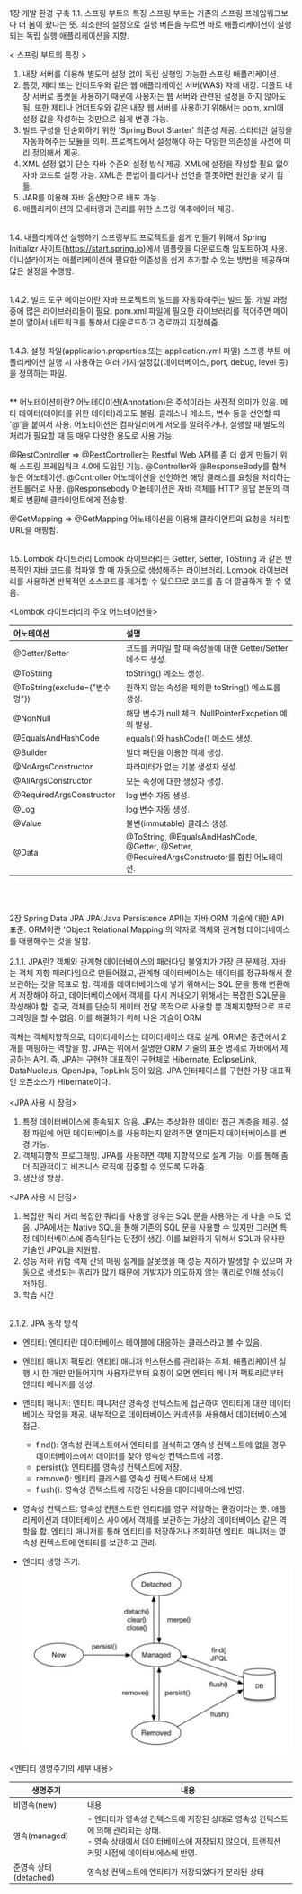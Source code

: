 1장 개발 환경 구축
1.1. 스프링 부트의 특징
스프링 부트는 기존의 스프링 프레임워크보다 더 봄이 왔다는 뜻. 최소한의 설정으로 실행 버튼을 누르면 바로 애플리케이션이 실행되는 독립 실행 애플리케이션을 지향.

< 스프링 부트의 특징 >
1. 내장 서버를 이용해 별도의 설정 없이 독립 실행잉 가능한 스프링 애플리케이션.
2. 톰캣, 제티 또는 언더토우와 같은 웹 애플리케이션 서버(WAS) 자체 내장. 
   디폴트 내장 서버로 톰캣을 사용하기 때문에 사용자는 웹 서버와 관련된 설정을 하지 않아도 됨. 또한 제티나 언더토우와 같은 내장 웹 서버를 사용하기 위해서는 pom, xml에 설정 값을 작성하는 것만으로 쉽게 변경 가능.
3. 빌드 구성을 단순화하기 위한 'Spring Boot Starter' 의존성 제공.
   스타터란 설정을 자동화해주는 모듈을 의미. 프로젝트에서 설정해야 하는 다양한 의존성을 사전에 미리 정의해서 제공. 
4. XML 설정 없이 단순 자바 수준의 설정 방식 제공.
   XML에 설정을 작성할 필요 없이 자바 코드로 설정 가능. XML은 문법이 틀리거나 선언을 잘못하면 원인을 찾기 힘듦.
5. JAR를 이용해 자바 옵션만으로 배포 가능.
6. 애플리케이션의 모네터링과 관리를 위한 스프링 액추에이터 제공.
<br><br>

1.4. 내플리케이션 실행하기
스프링부트 프로젝트를 쉽게 만들기 위해서 Spring Initializr 사이트(https://start.spring.io)에서 템플릿을 다운로드해 임포트하여 사용.
이니셜라이저는 애플리케이션에 필요한 의존성을 쉽게 추가할 수 있는 방법을 제공하며 많은 설정을 수행함.
<br><br>

1.4.2. 빌드 도구
메이븐이란 자바 프로젝트의 빌드를 자동화해주는 빌드 툴. 개발 과정 중에 많은 라이브러리들이 필요.
pom.xml 파일에 필요한 라이브러리를 적어주면 메이븐이 알아서 네트워크를 통해서 다운로드하고 경로까지 지정해줌.
<br><br>

1.4.3. 설정 파일(application.properties 또는 application.yml 파일)
스프링 부트 애플리케이션 실행 시 사용하는 여러 가지 설정값(데이터베이스, port, debug, level 등)을 정의하는 파일.
<br><br>

** 어노테이션이란?
어노테이이션(Annotation)은 주석이라는 사전적 의미가 있음. 메타 데이터(데이터를 위한 데이터)라고도 불림.
클래스나 메소드, 변수 등을 선언할 때 '@'을 붙여서 사용. 어노테이션은 컴파일러에게 저오를 알려주거나, 실행할 때 별도의 처리가 필요할 때 등 매우 다양한 용도로 사용 가능.

@RestController
=> @RestController는 Restful Web API를 좀 더 쉽게 만들기 위해 스프링 프레임워크 4.0에 도입된 기능. @Controller와 @ResponseBody를 합쳐 놓은 어노테이션.
@Controller 어노테이션을 선언하면 해당 클래스를 요청을 처리하는 컨트롤러로 사용.
@Responsebody 어놑테이션은 자바 객체를 HTTP 응답 본문의 객체로 변환해 클라이언트에게 전송함.

@GetMapping
=> @GetMapping 어노테이션을 이용해 클라이언트의 요청을 처리할 URL을 매핑함.
<br><br>

1.5. Lombok 라이브러리
Lombok 라이브러리는 Getter, Setter, ToString 과 같은 반복적인 자바 코드를 컴파일 할 때 자동으로 생성해주는 라이브러리. 
Lombok 라이브러리를 사용하면 반복적인 소스코드를 제거할 수 있으므로 코드를 좀 더 깔끔하게 짤 수 있음.

<Lombok 라이브러리의 주요 어노테이션들>   

|어노테이션                           | 설명                                                                                    |
|:---------------------------------|:--------------------------------------------------------------------------------------|
|@Getter/Setter                    | 코드를 커마일 할 때 속성들에 대한 Getter/Setter 메소드 생성.                                             |
|@ToString | toString() 메소드 생성.                                                                    |
|@ToString(exclude={"변수명"}) | 원하지 않는 속성을 제외한 toString() 메소드를 생성.                                                    |
|@NonNull | 해당 변수가 null 체크. NullPointerExcpetion 예외 발생.                                           |
|@EqualsAndHashCode | equals()와 hashCode() 메소드 생성.                                                          |
|@Builder | 빌더 패턴을 이용한 객체 생성.                                                                     |
|@NoArgsConstructor | 파라미터가 없는 기본 생성자 생성.                                                                   |
|@AllArgsConstructor | 모든 속성에 대한 생성자 생성.                                                                     |
|@RequiredArgsConstructor | log 변수 자동 생성.                                                                         |
|@Log | log 변수 자동 생성.                                                                         |
|@Value | 불변(immutable) 클래스 생성.                                                                 |
|@Data | @ToString, @EqualsAndHashCode, @Getter, @Setter, @RequiredArgsConstructor를 합친 어노테이션.  |




</br></br></br>
2장 Spring Data JPA
JPA(Java Persistence API)는 자바 ORM 기술에 대한 API 표준. ORM이란 'Object Relational Mapping'의 약자로 객체와 관계형 데이터베이스를 매핑해주는 것을 말함.
<br><br>
2.1.1. JPA란?
객체와 관계형 데이터베이스의 패러다임 불일치가 가장 큰 문제점. 
자바는 객체 지향 패러다임으로 만들어졌고, 관계형 데이터베이스는 데이터를 정규화해서 잘 보관하는 것을 목표로 함.
객체를 데이터베이스에 넣기 위해서는 SQL 문을 통해 변환해서 저장해야 하고, 데이터베이스에서 객체를 다시 꺼내오기 위해서는 복잡한 SQL문을 작성해야 함.
결국, 객체를 단순히 게이터 전달 목적으로 사용할 뿐 객체지향적으로 프로그래밍을 할 수 없음. 이를 해결하기 위해 나온 기술이 ORM

객체는 객체지향적으로, 데이터베이스는 데이터베이스 대로 설계. ORM은 중간에서 2개를 매핑하는 역할을 함. 
JPA는 위에서 설명한 ORM 기술의 표준 명세로 자바에서 제공하는 API.
즉, JPA는 구현한 대표적인 구현체로 Hibernate, EclipseLink, DataNucleus, OpenJpa, TopLink 등이 있음.
JPA 인터페이스를 구현한 가장 대표적인 오픈소스가 Hibernate이다.
<br><br>
<JPA 사용 시 장점>
1. 특정 데이터베이스에 종속되지 않음.
   JPA는 추상화한 데이터 접근 계층을 제공. 설정 파일에 어떤 데이터베이스를 사용하는지 알려주면 얼마든지 데이터베이스를 변경 가능.
2. 객체지향적 프로그래밍.
   JPA를 사용하면 객체 지향적으로 설계 가능. 이를 통해 좀 더 직관적이고 비즈니스 로직에 집중할 수 있도록 도와줌.
3. 생산성 향상.

<JPA 사용 시 단점>
1. 복잡한 쿼리 처리
   복잡한 쿼리를 사용할 경우는 SQL 문을 사용하는 게 나을 수도 있음. JPA에서는 Native SQL을 통해 기존의 SQL 문을 사용할 수 있지만 그러면 특정 데이터베이스에 종속된다는 단점이 생김.
   이를 보완하기 위해서 SQL과 유사한 기술인 JPQL을 지원함.
2. 성능 저하 위험
   객체 간의 매핑 설계를 잘못했을 때 성능 저하가 발생할 수 있으며 자동으로 생성되는 쿼리가 많기 때문에 개발자가 의도하지 않는 쿼리로 인해 성능이 저하됨.
3. 학습 시간
<br><br>

2.1.2. JPA 동작 방식
- 엔티티: 엔티티란 데이터베이스 테이블에 대응하는 클래스라고 볼 수 있음.
- 엔티티 매니저 팩토리: 엔티티 매니저 인스턴스를 관리하는 주체. 애플리케이션 실행 시 한 개만 만들어지며 사용자로부터 요청이 오면 엔티티 메니저 팩토리로부터 엔티티 메니저를 생성.
- 앤티티 매니저: 엔티티 매니저란 영속성 컨텍스트에 접근하여 엔티티에 대한 데이터베이스 작업을 제공. 내부적으로 데이터베이스 커넥션을 사용해서 데이터베이스에 접근.
  - find(): 영속성 컨텍스트에서 엔티티를 검색하고 영속성 컨텍스트에 없을 경우 데이터베이스에서 데이터를 찾아 영속성 컨텍스트에 저장.
  - persist(): 엔티티를 영속성 컨텍스트에 저장.
  - remove(): 엔티티 클래스를 영속성 컨텍스트에서 삭제.
  - flush(): 영속성 컨텍스트에 저장된 내용을 데이터베이스에 반영.  

- 영속성 컨텍스트: 영속성 컨텐스트란 엔티티를 영구 저장하는 환경이라는 뜻. 애플리케이션과 데이터베이스 사이에서 객체를 보관하는 가상의 데이터베이스 같은 역할을 함. 엔티티 매니저를 통해 엔티티를 저장하거나 조회하면 엔티티 매니저는 영속성 컨텍스트에 엔티티를 보관하고 관리.
- 엔티티 생명 주기:
![img.png](img.png)  


<엔티티 생명주기의 세부 내용>

   |생명주기|내용|
   |-----|-----|
   |비영속(new)|내용|
   |영속(managed)|- 엔티티가 영속성 컨텍스트에 저장된 상태로 영속성 컨텍스트에 의해 관리되는 상태.</br>- 영속 상태에서 데이터베이스에 저장되지 않으며, 트랜젝션 커밋 시점에 데이터비에스에 반영.|
   |준영속 상태(detached)|영속성 컨텍스트에 엔티티가 저장되었다가 분리된 상태|













